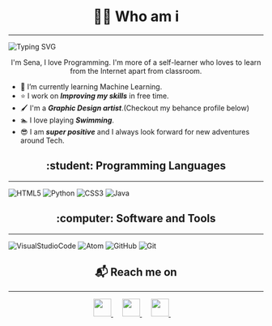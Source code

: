 <h1 align="center"> 👩‍💻 Who am i </h1>

---

<img src = "https://readme-typing-svg.herokuapp.com/?font=Montserrat&color=F75F22&size=24&lines=Hey+there,+I%27m+Sena.;I+love+Programming.;An+Open-Source+Enthusiast+!.;I%27m+more+of+a+self-learner+;who+loves+to+learn+from+internet.;" alt = "Typing SVG">

<p align="center">
  I'm Sena, I love Programming.
  I'm more of a self-learner who loves to learn from the Internet apart from classroom.
</p>

- &#128214; I’m currently learning Machine Learning.
- &#11088; I work on ***Improving my skills*** in free time.
- &#128396; I'm a ***Graphic Design artist***.(Checkout my behance profile below)
- &#127946; I love playing ***Swimming***.
- &#128526; I am ***super positive*** and I always look forward for new adventures around Tech.

<h2 align="center"> :student: Programming Languages</h2>

---

![HTML5](https://img.shields.io/badge/html5-%23E34F26.svg?style=for-the-badge&logo=html5&logoColor=white)
![Python](https://img.shields.io/badge/python-%2314354C.svg?style=for-the-badge&logo=python&logoColor=white)
![CSS3](https://img.shields.io/badge/css3-%231572B6.svg?style=for-the-badge&logo=css3&logoColor=white)
![Java](https://img.shields.io/badge/java-critical.svg?style=for-the-badge&logo=java3&logoColor=white)

<h2 align="center">:computer: Software and Tools</h2>

---

![VisualStudioCode](https://img.shields.io/badge/VisualStudioCode-0078d7.svg?style=for-the-badge&logo=visual-studio-code&logoColor=white)
![Atom](https://img.shields.io/badge/Atom-%2366595C.svg?style=for-the-badge&logo=atom&logoColor=white)
![GitHub](https://img.shields.io/badge/github-%23121011.svg?style=for-the-badge&logo=github&logoColor=white)
![Git](https://img.shields.io/badge/git-%23F05033.svg?style=for-the-badge&logo=git&logoColor=white)

<h2  align="center">&#x1F4EC; Reach me on</h2>

---

<p align = "center">  
<a href="mailto:1.senaozcan@gmail.com?subject=Hello%20Ileri,%20From%20Github">
  <img 
    src = "https://cdn-icons-png.flaticon.com/512/732/732200.png"
    width = 35
    height = 35   
 />
</a>
&emsp;
<a href="https://www.linkedin.com/in/senaozcn/">
  <img 
    src = "https://cdn-icons-png.flaticon.com/512/145/145807.png"
    width = 35
    height = 35   
 />
</a>
&emsp;
<a href="https://medium.com/@1.senaozcan">
  <img 
    src = "https://cdn-icons-png.flaticon.com/512/5968/5968933.png"
    width = 35
    height = 35   
 />
</a>
&nbsp;&nbsp;&nbsp;&nbsp;
</p>
